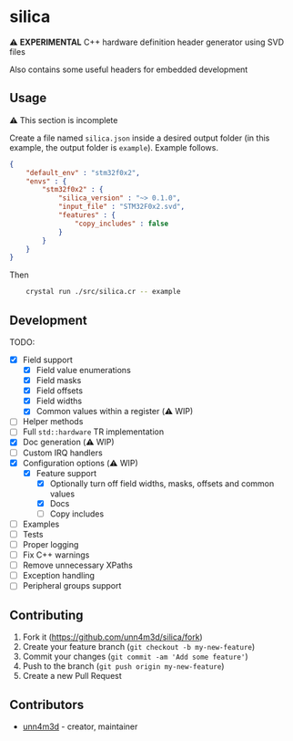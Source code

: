 # silica

:warning: **EXPERIMENTAL** C++ hardware definition header generator using SVD files 

Also contains some useful headers for embedded development

## Usage

:warning: This section is incomplete

Create a file named `silica.json` inside a desired output folder (in this example, the output folder is `example`). Example follows.

```json
{
    "default_env" : "stm32f0x2",
    "envs" : {
        "stm32f0x2" : {
            "silica_version" : "~> 0.1.0",
            "input_file" : "STM32F0x2.svd",
            "features" : {
                "copy_includes" : false
            }
        }
    }
}
```

Then 

```bash
    crystal run ./src/silica.cr -- example
```

## Development

TODO:
* [x] Field support
  * [x] Field value enumerations
  * [x] Field masks 
  * [x] Field offsets
  * [x] Field widths
  * [x] Common values within a register (:warning: WIP)
* [ ] Helper methods
* [ ] Full `std::hardware` TR implementation
* [x] Doc generation (:warning: WIP) 
* [ ] Custom IRQ handlers
* [x] Configuration options (:warning: WIP)
  * [x] Feature support 
    * [x] Optionally turn off field widths, masks, offsets and common values
    * [x] Docs
    * [ ] Copy includes  
* [ ] Examples
* [ ] Tests
* [ ] Proper logging
* [ ] Fix C++ warnings
* [ ] Remove unnecessary XPaths
* [ ] Exception handling
* [ ] Peripheral groups support

## Contributing

1. Fork it (<https://github.com/unn4m3d/silica/fork>)
2. Create your feature branch (`git checkout -b my-new-feature`)
3. Commit your changes (`git commit -am 'Add some feature'`)
4. Push to the branch (`git push origin my-new-feature`)
5. Create a new Pull Request

## Contributors

- [unn4m3d](https://github.com/unn4m3d) - creator, maintainer

